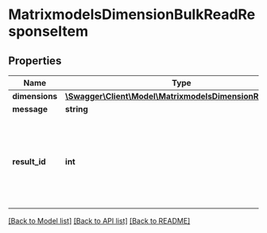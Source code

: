 # MatrixmodelsDimensionBulkReadResponseItem

## Properties
Name | Type | Description | Notes
------------ | ------------- | ------------- | -------------
**dimensions** | [**\Swagger\Client\Model\MatrixmodelsDimensionResponse[]**](MatrixmodelsDimensionResponse.md) |  | [optional] 
**message** | **string** |  | [optional] 
**result_id** | **int** | id of the response, if requested 3 read requests each ID represents 1 response item | [optional] 

[[Back to Model list]](../README.md#documentation-for-models) [[Back to API list]](../README.md#documentation-for-api-endpoints) [[Back to README]](../README.md)


